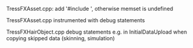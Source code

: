 TressFXAsset.cpp:
  add '#include <cstring>', otherwise memset is undefined

TressFXAsset.cpp
  instrumented with debug statements

TressFXHairObject.cpp
  debug statements e.g. in InitialDataUpload when copying skipped data (skinning, simulation)
